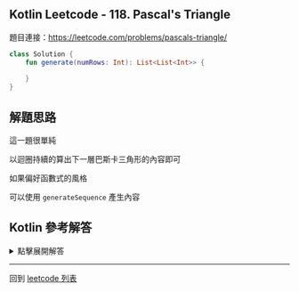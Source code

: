 ## Kotlin Leetcode - 118. Pascal's Triangle

題目連接：<https://leetcode.com/problems/pascals-triangle/>

```kotlin
class Solution {
    fun generate(numRows: Int): List<List<Int>> {
        
    }
}
```

## 解題思路

這一題很單純

以迴圈持續的算出下一層巴斯卡三角形的內容即可

如果偏好函數式的風格

可以使用 `generateSequence` 產生內容

## Kotlin 參考解答

<details>
  <summary>點擊展開解答</summary>

```kotlin
class Solution {  
    fun generate(numRows: Int): List<List<Int>> {  
        if (numRows == 0) return listOf()  
  
        val res = mutableListOf(listOf(1))  
  
        for (i in 1 until numRows) {  
            val list = mutableListOf(1)  
            for (j in 1 until i) {  
                list.add(res[i - 1][j - 1] + res[i - 1][j])  
            }  
            list.add(1)  
            res.add(list)  
        }  
  
        return res  
    }  
}
```

單一表達式內完成的方式如下

```kotlin
class Solution {
    fun generate(numRows: Int) =
        generateSequence(listOf(1)) { prev ->
            listOf(1) + prev.windowed(2).map { it.sum() } + listOf(1)
        }.take(numRows)
        .toList()
}
```



</details>

------

回到 [leetcode 列表](index.md)

